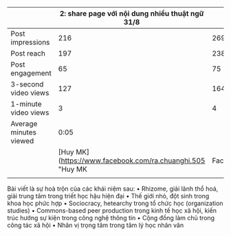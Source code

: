 |                        | 2: share page với nội dung nhiều thuật ngữ 31/8           | 3/9        |
| ---------------------- | --------------------------------------------------------- | ---------- |
| Post impressions       | 216                                                       | 269        |
| Post reach             | 197                                                       | 238        |
| Post engagement        | 65                                                        | 75         |
| 3-second video views   | 127                                                       | 164           |
| 1-minute video views   | 3                                                         |    4        |
| Average minutes viewed | 0:05                                                      |            |
|                        | [Huy MK](https://www.facebook.com/ra.chuanghi.505 "Huy MK | Facebook") |
|                        |                                                           |            |

Bài viết là sự hoà trộn của các khái niệm sau:
• Rhizome, giải lãnh thổ hoá, giải trung tâm trong triết học hậu hiện đại
• Thế giới nhỏ, đột sinh trong khoa học phức hợp
• Sociocracy, hetearchy trong tổ chức học (organization studies)
• Commons-based peer production trong kinh tế học xã hội, kiến trúc hướng sự kiện trong công nghệ thông tin
• Cộng đồng làm chủ trong công tác xã hội
• Nhân vị trọng tâm trong tâm lý học nhân văn
